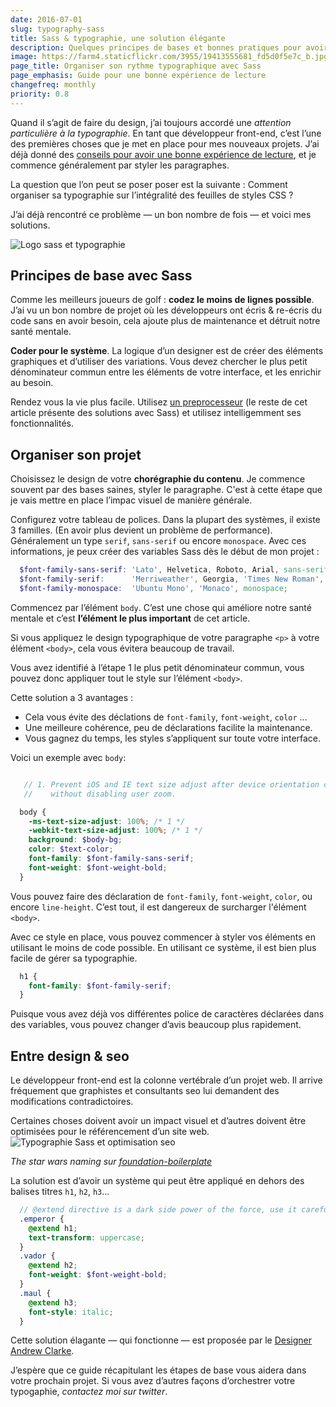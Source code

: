```yaml
---
date: 2016-07-01
slug: typography-sass
title: Sass & typographie, une solution élégante
description: Quelques principes de bases et bonnes pratiques pour avoir un rythme typographique simple avec le preprocesseur Sass
image: https://farm4.staticflickr.com/3955/19413555681_fd5d0f5e7c_b.jpg
page_title: Organiser son rythme typographique avec Sass
page_emphasis: Guide pour une bonne expérience de lecture
changefreq: monthly
priority: 0.8
---
```


Quand il s’agit de faire du design, j’ai toujours accordé une _attention particulière à la typographie_. En tant que développeur front-end, c’est l’une des premières choses que je met en place pour mes nouveaux projets. J’ai déjà donné des [conseils pour avoir une bonne expérience de lecture](/typography.html), et je commence généralement par styler les paragraphes.

La question que l’on peut se poser poser est la suivante : Comment organiser sa typographie sur l’intégralité des feuilles de styles CSS ?

J’ai déjà rencontré ce problème — un bon nombre de fois — et voici mes solutions.

![Logo sass et typographie](https://farm4.staticflickr.com/3955/19413555681_fd5d0f5e7c_b.jpg)

## Principes de base avec Sass

Comme les meilleurs joueurs de golf : __codez le moins de lignes possible__.
J’ai vu un bon nombre de projet où les développeurs ont écris & re-écris du code sans en avoir besoin, cela ajoute plus de maintenance et détruit notre santé mentale.

__Coder pour le système__. La logique d’un designer est de créer des éléments graphiques et d’utiliser des variations. Vous devez chercher le plus petit dénominateur commun entre les éléments de votre interface, et les enrichir au besoin.

Rendez vous la vie plus facile. Utilisez [un preprocesseur](http://sass-lang.com/) (le reste de cet article présente des solutions avec Sass) et utilisez intelligemment ses fonctionnalités.

## Organiser son projet

Choisissez le design de votre __chorégraphie du contenu__. Je commence souvent par des bases saines, styler le paragraphe. C'est à cette étape que je vais mettre en place l’impac visuel de manière générale.

Configurez votre tableau de polices. Dans la plupart des systèmes, il existe 3 familles. (En avoir plus devient un problème de performance). Généralement un type `serif`, `sans-serif` ou encore `monospace`.
Avec ces informations, je peux créer des variables Sass dès le début de mon projet :

~~~ scss
  $font-family-sans-serif: 'Lato', Helvetica, Roboto, Arial, sans-serif;
  $font-family-serif:      'Merriweather', Georgia, 'Times New Roman', serif;
  $font-family-monospace:  'Ubuntu Mono', 'Monaco', monospace;
~~~

Commencez par l’élément `body`. C’est une chose qui améliore notre santé mentale et c’est __l’élément le plus important__ de cet article.

Si vous appliquez le design typographique de votre paragraphe `<p>` à votre élément `<body>`, cela vous évitera beaucoup de travail.

Vous avez identifié à l’étape 1 le plus petit dénominateur commun, vous pouvez donc appliquer tout le style sur l’élément `<body>`.

Cette solution a 3 avantages :

- Cela vous évite des déclations de `font-family`, `font-weight`, `color` …
- Une meilleure cohérence, peu de déclarations facilite la maintenance.
- Vous gagnez du temps, les styles s’appliquent sur toute votre interface.

Voici un exemple avec `body`:

~~~ scss

   // 1. Prevent iOS and IE text size adjust after device orientation change,
   //    without disabling user zoom.

  body {
    -ms-text-size-adjust: 100%; /* 1 */
    -webkit-text-size-adjust: 100%; /* 1 */
    background: $body-bg;
    color: $text-color;
    font-family: $font-family-sans-serif;
    font-weight: $font-weight-bold;
  }
~~~

Vous pouvez faire des déclaration de `font-family`, `font-weight`, `color`, ou encore `line-height`. C’est tout, il est dangereux de surcharger l'élément `<body>`.

Avec ce style en place, vous pouvez commencer à styler vos éléments en utilisant le moins de code possible. En utilisant ce système, il est bien plus facile de gérer sa typographie.

~~~ scss
  h1 {
    font-family: $font-family-serif;
  }
~~~

Puisque vous avez déjà vos différentes police de caractères déclarées dans des variables, vous pouvez changer d’avis beaucoup plus rapidement.

## Entre design & seo

Le développeur front-end est la colonne vertébrale d’un projet web. Il arrive fréquement que graphistes et consultants seo lui demandent des modifications contradictoires.

Certaines choses doivent avoir un impact visuel et d’autres doivent être optimisées pour le référencement d’un site web.
![Typographie Sass et optimisation seo](https://farm1.staticflickr.com/311/19223661110_4468d2c31d_b.jpg)

_The star wars naming sur [foundation-boilerplate](http://flexbox.github.io/foundation-boilerplate/type.html)_

La solution est d’avoir un système qui peut être appliqué en dehors des balises titres `h1`, `h2`, `h3`…

~~~ scss
  // @extend directive is a dark side power of the force, use it carefully
  .emperor {
    @extend h1;
    text-transform: uppercase;
  }
  .vador {
    @extend h2;
    font-weight: $font-weight-bold;
  }
  .maul {
    @extend h3;
    font-style: italic;
  }
~~~

Cette solution élagante — qui fonctionne — est proposée par le [Designer Andrew Clarke](http://stuffandnonsense.co.uk/blog/about/star-wars-styling).

J’espère que ce guide récapitulant les étapes de base vous aidera dans votre prochain projet. Si vous avez d’autres façons d’orchestrer votre typogaphie, _contactez moi sur twitter_.
